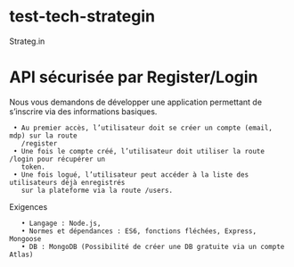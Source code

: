 # test-tech-strategin


Strateg.in

# API sécurisée par Register/Login

Nous vous demandons de développer une application permettant de s’inscrire via
des informations basiques.

     • Au premier accès, l’utilisateur doit se créer un compte (email, mdp) sur la route
       /register
     • Une fois le compte créé, l’utilisateur doit utiliser la route /login pour récupérer un
       token.
     • Une fois logué, l’utilisateur peut accéder à la liste des utilisateurs déjà enregistrés
       sur la plateforme via la route /users.
       
Exigences

       • Langage : Node.js,
       • Normes et dépendances : ES6, fonctions fléchées, Express, Mongoose
       • DB : MongoDB (Possibilité de créer une DB gratuite via un compte Atlas)
